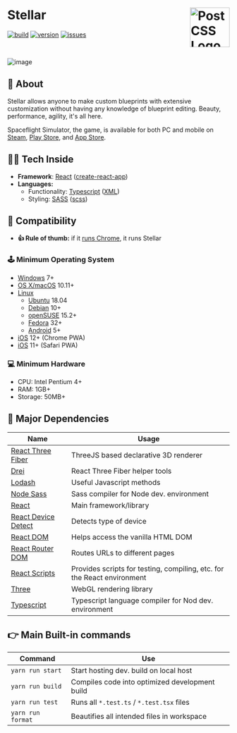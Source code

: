 # Stellar [<img src="https://user-images.githubusercontent.com/43380238/148424581-843be3a2-10a4-4503-a2d4-099a987c5ff4.png" alt="PostCSS Logo" width="90" height="90" align="right">](https://github.com/TresAbhi/Stellar)

[![build](https://img.shields.io/github/workflow/status/TresAbhi/Stellar/Alpha%20CD)](https://github.com/TresAbhi/Stellar/actions/workflows/alpha-cd.yml)
[![version](https://img.shields.io/github/package-json/v/TresAbhi/Stellar)](https://github.com/TresAbhi/Stellar/blob/main/package.json)
[![issues](https://img.shields.io/github/issues-raw/TresAbhi/Stellar)](https://github.com/TresAbhi/Stellar/issues)

<br>

![image](https://user-images.githubusercontent.com/43380238/148424321-199a10a1-78ac-41ee-8726-827a1b79d366.png)

## 🤔 About

Stellar allows anyone to make custom blueprints with extensive customization without having any knowledge of blueprint editing. Beauty, performance, agility, it's all here.

Spaceflight Simulator, the game, is available for both PC and mobile on [Steam](https://store.steampowered.com/app/1718870/), [Play Store](https://play.google.com/store/apps/details?id=com.StefMorojna.SpaceflightSimulator), and [App Store](https://apps.apple.com/us/app/id1308057272).

## 👨‍💻 Tech Inside

- **Framework**: [React](https://reactjs.org/) ([create-react-app](https://create-react-app.dev/))
- **Languages:**
  - Functionality: [Typescript](https://www.typescriptlang.org/) ([XML](https://www.typescriptlang.org/docs/handbook/jsx.html))
  - Styling: [SASS](https://sass-lang.com/) ([scss](https://sass-lang.com/documentation/syntax#scss))

## 🔌 Compatibility

- **👍 Rule of thumb:** if it [runs Chrome](https://support.google.com/chrome/a/answer/7100626), it runs Stellar

### 🕹️ Minimum Operating System

- [Windows](https://www.microsoft.com/windows) 7+
- [OS X/macOS](https://www.apple.com/macos/) 10.11+
- [Linux](https://www.linux.org/)
  - [Ubuntu](https://ubuntu.com/) 18.04
  - [Debian](https://www.debian.org/) 10+
  - [openSUSE](https://www.opensuse.org/) 15.2+
  - [Fedora](https://getfedora.org/) 32+
  - [Android](https://www.android.com/) 5+
- [iOS](https://www.apple.com/ios/) 12+ (Chrome PWA)
- [iOS](https://www.apple.com/ios/) 11+ (Safari PWA)

### 💻 Minimum Hardware

- CPU: Intel Pentium 4+
- RAM: 1GB+
- Storage: 50MB+

## 🐒 Major Dependencies

| Name                                                          | Usage                                                                   |
| ------------------------------------------------------------- | ----------------------------------------------------------------------- |
| [React Three Fiber](https://npmjs.org/@react-three/fiber/)    | ThreeJS based declarative 3D renderer                                   |
| [Drei](https://npmjs.org/@react-three/drei)                   | React Three Fiber helper tools                                          |
| [Lodash](https://npmjs.org/lodash/)                           | Useful Javascript methods                                               |
| [Node Sass](https://npmjs.org/node-sass/)                     | Sass compiler for Node dev. environment                                 |
| [React](https://npmjs.org/react/)                             | Main framework/library                                                  |
| [React Device Detect](https://npmjs.org/react-device-detect/) | Detects type of device                                                  |
| [React DOM](https://npmjs.org/react-dom/)                     | Helps access the vanilla HTML DOM                                       |
| [React Router DOM](https://npmjs.org/react-router-dom/)       | Routes URLs to different pages                                          |
| [React Scripts](https://npmjs.org/react-scripts/)             | Provides scripts for testing, compiling, etc. for the React environment |
| [Three](https://npmjs.org/three/)                             | WebGL rendering library                                                 |
| [Typescript](https://npmjs.org/typescript/)                   | Typescript language compiler for Nod dev. environment                   |

## 👉 Main Built-in commands

| Command           | Use                                            |
| ----------------- | ---------------------------------------------- |
| `yarn run start`  | Start hosting dev. build on local host         |
| `yarn run build`  | Compiles code into optimized development build |
| `yarn run test`   | Runs all `*.test.ts` / `*.test.tsx` files      |
| `yarn run format` | Beautifies all intended files in workspace     |
